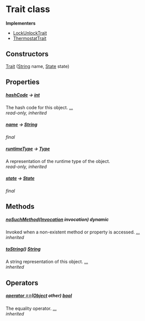 


# Trait class














**Implementers**

- [LockUnlockTrait](../package-yonomi_sdk_dart_repository_devices_devices_repository/LockUnlockTrait-class.md)
- [ThermostatTrait](../package-yonomi_sdk_dart_repository_devices_devices_repository/ThermostatTrait-class.md)



## Constructors

[Trait](../package-yonomi_sdk_dart_repository_devices_devices_repository/Trait/Trait.md) ([String](https://api.dart.dev/stable/2.12.3/dart-core/String-class.html) name, [State](../package-yonomi_sdk_dart_repository_devices_devices_repository/State-class.md) state)

    


## Properties

##### [hashCode](https://api.dart.dev/stable/2.12.3/dart-core/Object/hashCode.html) &#8594; [int](https://api.dart.dev/stable/2.12.3/dart-core/int-class.html)



The hash code for this object. [...](https://api.dart.dev/stable/2.12.3/dart-core/Object/hashCode.html)  
_read-only, inherited_



##### [name](../package-yonomi_sdk_dart_repository_devices_devices_repository/Trait/name.md) &#8594; [String](https://api.dart.dev/stable/2.12.3/dart-core/String-class.html)



   
_final_



##### [runtimeType](https://api.dart.dev/stable/2.12.3/dart-core/Object/runtimeType.html) &#8594; [Type](https://api.dart.dev/stable/2.12.3/dart-core/Type-class.html)



A representation of the runtime type of the object.   
_read-only, inherited_



##### [state](../package-yonomi_sdk_dart_repository_devices_devices_repository/Trait/state.md) &#8594; [State](../package-yonomi_sdk_dart_repository_devices_devices_repository/State-class.md)



   
_final_




## Methods

##### [noSuchMethod](https://api.dart.dev/stable/2.12.3/dart-core/Object/noSuchMethod.html)([Invocation](https://api.dart.dev/stable/2.12.3/dart-core/Invocation-class.html) invocation) dynamic



Invoked when a non-existent method or property is accessed. [...](https://api.dart.dev/stable/2.12.3/dart-core/Object/noSuchMethod.html)  
_inherited_



##### [toString](https://api.dart.dev/stable/2.12.3/dart-core/Object/toString.html)() [String](https://api.dart.dev/stable/2.12.3/dart-core/String-class.html)



A string representation of this object. [...](https://api.dart.dev/stable/2.12.3/dart-core/Object/toString.html)  
_inherited_




## Operators

##### [operator ==](https://api.dart.dev/stable/2.12.3/dart-core/Object/operator_equals.html)([Object](https://api.dart.dev/stable/2.12.3/dart-core/Object-class.html) other) [bool](https://api.dart.dev/stable/2.12.3/dart-core/bool-class.html)



The equality operator. [...](https://api.dart.dev/stable/2.12.3/dart-core/Object/operator_equals.html)  
_inherited_











